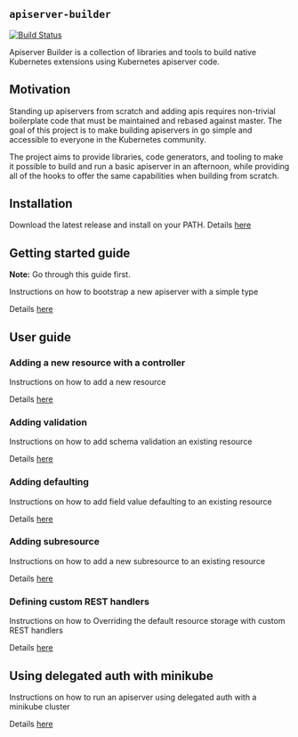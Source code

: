## `apiserver-builder`

[![Build Status](https://travis-ci.org/kubernetes-incubator/apiserver-builder.svg?branch=master)](https://travis-ci.org/kubernetes-incubator/apiserver-builder "Travis")

Apiserver Builder is a collection of libraries and tools to build native
Kubernetes extensions using Kubernetes apiserver code.

## Motivation

Standing up apiservers from scratch and adding apis requires non-trivial boilerplate
code that must be maintained and rebased against master. The goal of this project is
to make building apiservers in go simple and accessible to everyone in the
Kubernetes community.

The project aims to provide libraries, code generators, and tooling to make it possible to build
and run a basic apiserver in an afternoon, while providing all of the hooks to offer the
same capabilities when building from scratch.

## Installation

Download the latest release and install on your PATH. Details [here](https://github.com/kubernetes-incubator/apiserver-builder/blob/master/docs/installing.md)

## Getting started guide

**Note:** Go through this guide first.

Instructions on how to bootstrap a new apiserver with a simple type

Details [here](https://github.com/kubernetes-incubator/apiserver-builder/blob/master/docs/getting_started.md)

## User guide

### Adding a new resource with a controller

Instructions on how to add a new resource

Details [here](https://github.com/kubernetes-incubator/apiserver-builder/blob/master/docs/adding_resources.md)

### Adding validation

Instructions on how to add schema validation an existing resource

Details [here](https://github.com/kubernetes-incubator/apiserver-builder/blob/master/docs/adding_validation.md)

### Adding defaulting

Instructions on how to add field value defaulting to an existing resource

Details [here](https://github.com/kubernetes-incubator/apiserver-builder/blob/master/docs/adding_defaulting.md)

### Adding subresource

Instructions on how to add a new subresource to an existing resource

Details [here](https://github.com/kubernetes-incubator/apiserver-builder/blob/master/docs/adding_subresources.md)

### Defining custom REST handlers

Instructions on how to Overriding the default resource storage with
custom REST handlers

Details [here](https://github.com/kubernetes-incubator/apiserver-builder/blob/master/docs/adding_custom_rest.md)

## Using delegated auth with minikube

Instructions on how to run an apiserver using delegated auth with a minikube cluster

Details [here](https://github.com/kubernetes-incubator/apiserver-builder/blob/master/docs/using_minikube.md)
